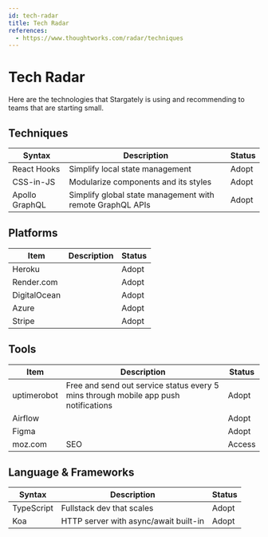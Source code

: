 ```yaml
---
id: tech-radar
title: Tech Radar
references:
  - https://www.thoughtworks.com/radar/techniques
---
```


# Tech Radar

Here are the technologies that Stargately is using and recommending to teams that are starting small.

## Techniques

| Syntax         | Description                                               | Status |
| -------------- | --------------------------------------------------------- | ------ |
| React Hooks    | Simplify local state management                           | Adopt  |
| CSS-in-JS      | Modularize components and its styles                      | Adopt  |
| Apollo GraphQL | Simplify global state management with remote GraphQL APIs | Adopt  |

## Platforms

| Item         | Description | Status |
| ------------ | ----------- | ------ |
| Heroku       |             | Adopt  |
| Render.com   |             | Adopt  |
| DigitalOcean |             | Adopt  |
| Azure        |             | Adopt  |
| Stripe       |             | Adopt  |

## Tools

| Item        | Description                                                                         | Status |
| ----------- | ----------------------------------------------------------------------------------- | ------ |
| uptimerobot | Free and send out service status every 5 mins through mobile app push notifications | Adopt  |
| Airflow     |                                                                                     | Adopt  |
| Figma       |                                                                                     | Adopt  |
| moz.com     | SEO                                                                                 | Access |

## Language & Frameworks

| Syntax     | Description                           | Status |
| ---------- | ------------------------------------- | ------ |
| TypeScript | Fullstack dev that scales             | Adopt  |
| Koa        | HTTP server with async/await built-in | Adopt  |
